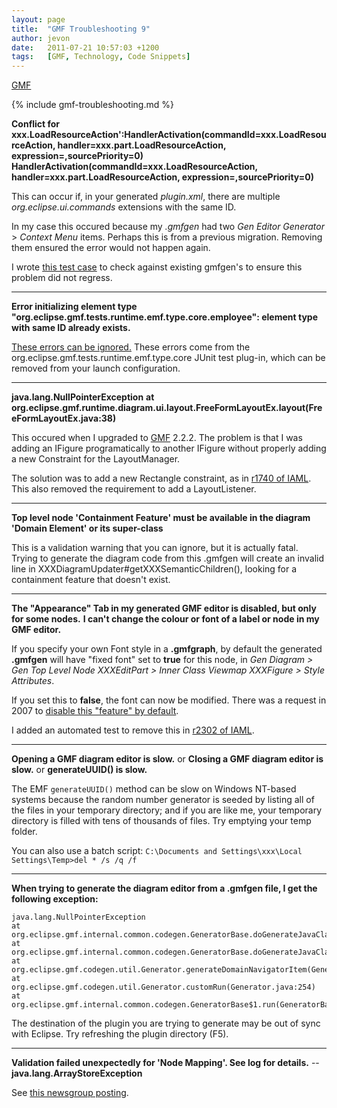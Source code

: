 ```yaml
---
layout: page
title:  "GMF Troubleshooting 9"
author: jevon
date:   2011-07-21 10:57:03 +1200
tags:   [GMF, Technology, Code Snippets]
---
```


[GMF](gmf.md)

{% include gmf-troubleshooting.md %}

**Conflict for xxx.LoadResourceAction':HandlerActivation(commandId=xxx.LoadResourceAction, handler=xxx.part.LoadResourceAction, expression=,sourcePriority=0) HandlerActivation(commandId=xxx.LoadResourceAction, handler=xxx.part.LoadResourceAction, expression=,sourcePriority=0)**

This can occur if, in your generated _plugin.xml_, there are multiple _org.eclipse.ui.commands_ extensions with the same ID.

In my case this occured because my _.gmfgen_ had two _Gen Editor Generator_ > _Context Menu_ items. Perhaps this is from a previous migration. Removing them ensured the error would not happen again.

I wrote <a href="http://code.google.com/p/iaml/source/browse/trunk/org.openiaml.model.tests/src/org/openiaml/model/tests/release/GmfGenTestCase.java?spec=svn1123&r=1123#459">this test case</a> to check against existing gmfgen's to ensure this problem did not regress.

---
**Error initializing element type "org.eclipse.gmf.tests.runtime.emf.type.core.employee": element type with same ID already exists.**

<a href="http://dev.eclipse.org/mhonarc/newsLists/news.eclipse.modeling.gmf/msg01870.html">These errors can be ignored.</a> These errors come from the org.eclipse.gmf.tests.runtime.emf.type.core JUnit test plug-in, which can be removed from your launch configuration.

---
**java.lang.NullPointerException**
**at org.eclipse.gmf.runtime.diagram.ui.layout.FreeFormLayoutEx.layout(FreeFormLayoutEx.java:38)**

This occured when I upgraded to [GMF](gmf.md) 2.2.2. The problem is that I was adding an IFigure programatically to another IFigure without properly adding a new Constraint for the LayoutManager.

The solution was to add a new Rectangle constraint, as in <a href="http://code.google.com/p/iaml/source/detail?r=1740">r1740 of IAML</a>. This also removed the requirement to add a LayoutListener.

---
**Top level node 'Containment Feature' must be available in the diagram 'Domain Element' or its super-class**

This is a validation warning that you can ignore, but it is actually fatal. Trying to generate the diagram code from this .gmfgen will create an invalid line in XXXDiagramUpdater#getXXXSemanticChildren(), looking for a containment feature that doesn't exist.

---
**The "Appearance" Tab in my generated GMF editor is disabled, but only for some nodes.**
**I can't change the colour or font of a label or node in my GMF editor.**

If you specify your own Font style in a **.gmfgraph**, by default the generated **.gmfgen** will have "fixed font" set to **true** for this node, in _Gen Diagram > Gen Top Level Node XXXEditPart > Inner Class Viewmap XXXFigure > Style Attributes_.

If you set this to **false**, the font can now be modified. There was a request in 2007 to <a href="http://dev.eclipse.org/newslists/news.eclipse.modeling.gmf/msg09110.html">disable this "feature" by default</a>.

I added an automated test to remove this in <a href="http://code.google.com/p/iaml/source/detail?r=2302">r2302 of IAML</a>.

---
**Opening a GMF diagram editor is slow.** or
**Closing a GMF diagram editor is slow.** or
**generateUUID() is slow.**

The EMF `generateUUID()` method can be slow on Windows NT-based systems because the random number generator is seeded by listing all of the files in your temporary directory; and if you are like me, your temporary directory is filled with tens of thousands of files. Try emptying your temp folder.

You can also use a batch script: `C:\Documents and Settings\xxx\Local Settings\Temp>del * /s /q /f`

---
**When trying to generate the diagram editor from a .gmfgen file, I get the following exception:**
```
java.lang.NullPointerException
at org.eclipse.gmf.internal.common.codegen.GeneratorBase.doGenerateJavaClass(GeneratorBase.java:367)
at org.eclipse.gmf.internal.common.codegen.GeneratorBase.doGenerateJavaClass(GeneratorBase.java:321)
at org.eclipse.gmf.codegen.util.Generator.generateDomainNavigatorItem(Generator.java:726)
at org.eclipse.gmf.codegen.util.Generator.customRun(Generator.java:254)
at org.eclipse.gmf.internal.common.codegen.GeneratorBase$1.run(GeneratorBase.java:473)
```

The destination of the plugin you are trying to generate may be out of sync with Eclipse. Try refreshing the plugin directory (F5).

---
**Validation failed unexpectedly for 'Node Mapping'. See log for details.** -- **java.lang.ArrayStoreException**

See <a href="http://www.eclipse.org/forums/index.php?t=msg&th=208456">this newsgroup posting</a>.
